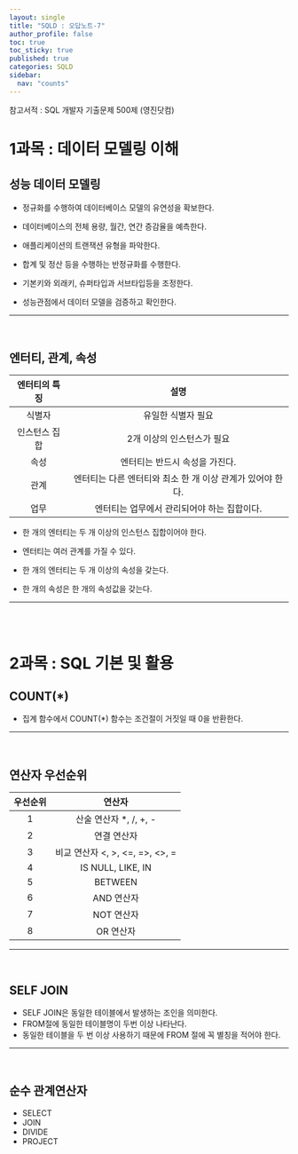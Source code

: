 ```yaml
---
layout: single
title: "SQLD : 오답노트-7"
author_profile: false
toc: true
toc_sticky: true
published: true
categories: SQLD
sidebar:
  nav: "counts"
---
```


<div class="notice--primary" style="fontweight:bold">
참고서적 : SQL 개발자 기출문제 500제 (영진닷컴)
</div>


# 1과목 : 데이터 모델링 이해

## 성능 데이터 모델링

* 정규화를 수행하여 데이터베이스 모델의 유연성을 확보한다.
  
* 데이터베이스의 전체 용량, 월간, 연간 증감율을 예측한다.
  
* 애플리케이션의 트랜잭션 유형을 파악한다.
  
* 합계 및 정산 등을 수행하는 반정규화를 수행한다.
  
* 기본키와 외래키, 슈퍼타입과 서브타입등을 조정한다.
  
* 성능관점에서 데이터 모델을 검증하고 확인한다.

<hr>
<br>

## 엔터티, 관계, 속성

|**엔터티의 특징**|**설명**|
|:--:|:--:|
|식별자|유일한 식별자 필요|
|인스턴스 집합|2개 이상의 인스턴스가 필요|
|속성|엔터티는 반드시 속성을 가진다.|
|관계|엔터티는 다른 엔터티와 최소 한 개 이상 관계가 있어야 한다.|
|업무|엔터티는 업무에서 관리되어야 하는 집합이다.|
  
* 한 개의 엔터티는 두 개 이상의 인스턴스 집합이어야 한다.
  
* 엔터티는 여러 관계를 가질 수 있다.
  
* 한 개의 엔터티는 두 개 이상의 속성을 갖는다.
  
* 한 개의 속성은 한 개의 속성값을 갖는다.

<hr>
<br>
<br>

# 2과목 : SQL 기본 및 활용

## COUNT(*)

* 집계 함수에서 COUNT(*) 함수는 조건절이 거짓일 때 0을 반환한다.

<hr>
<br>

## 연산자 우선순위

|우선순위|연산자|
|:--:|:--:|
|1|산술 연산자 *, /, +, -|
|2|연결 연산자|
|3|비교 연산자 <, >, <=, =>, <>, =|
|4|IS NULL, LIKE, IN|
|5|BETWEEN|
|6|AND 연산자|
|7|NOT 연산자|
|8|OR 연산자|

<hr>
<br>

## SELF JOIN

* SELF JOIN은 동일한 테이블에서 발생하는 조인을 의미한다.
* FROM절에 동일한 테이블명이 두번 이상 나타난다.
* 동일한 테이블을 두 번 이상 사용하기 때문에 FROM 절에 꼭 별칭을 적어야 한다.

<hr>
<br>

## 순수 관계연산자

- SELECT
- JOIN
- DIVIDE
- PROJECT